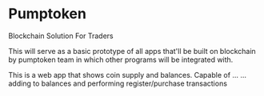 # Pumptoken
Blockchain Solution For Traders

This will serve as a basic prototype of all apps that'll be built on blockchain by pumptoken team in which other programs will be integrated with.


This is  a web app that shows coin supply and balances. Capable of …
…adding to balances and performing register/purchase transactions 
